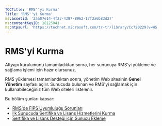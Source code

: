 ```yaml
---
TOCTitle: 'RMS''yi Kurma'
Title: 'RMS''yi Kurma'
ms:assetid: '2aa07e14-4f23-4387-8962-17f2a6b83d27'
ms:contentKeyID: 18125041
ms:mtpsurl: 'https://technet.microsoft.com/tr-tr/library/Cc720229(v=WS.10)'
---
```


RMS'yi Kurma
============

Altyapı kurulumunu tamamladıktan sonra, her sunucuya RMS'yi yükleme ve sağlama işlemi için hazır olursunuz.

RMS yüklemesi tamamlandıktan sonra, yönetim Web sitesinin **Genel Yönetim** sayfası açılır. Sunucuda bulunan ve RMS'yi sağlamak için kullanabileceğiniz tüm Web siteleri listelenir.

Bu bölüm şunları kapsar:

-   [RMS'de FIPS Uyumluluğu Sorunları](https://technet.microsoft.com/720bdace-dcd8-431e-b0fa-01193782fe0b)
-   [İlk Sunucuda Sertifika ve Lisans Hizmetlerini Kurma](https://technet.microsoft.com/cce29a2f-984f-48ed-9187-0eb68286ec5b)
-   [Sertifika ve Lisans Desteği için Sunucu Ekleme](https://technet.microsoft.com/089ceb62-2a96-444f-ab42-1d5deaabd0c3)
